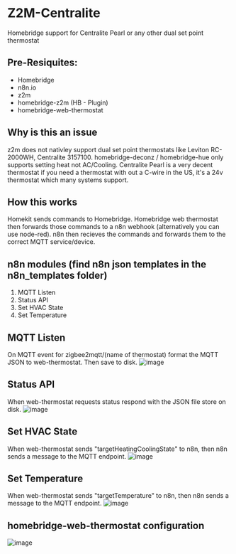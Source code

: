 # Z2M-Centralite
Homebridge support for Centralite Pearl or any other dual set point thermostat

Pre-Resiquites:
------
* Homebridge
* n8n.io
* z2m
* homebridge-z2m (HB - Plugin)
* homebridge-web-thermostat

Why is this an issue
------
z2m does not nativley support dual set point thermostats like Leviton RC-2000WH, Centralite 3157100. homebridge-deconz / homebridge-hue only supports setting heat not AC/Cooling. Centralite Pearl is a very decent thermostat if you need a thermostat with out a C-wire in the US, it's a 24v thermostat which many systems support.

How this works
------
Homekit sends commands to Homebridge. Homebridge web thermostat then forwards those commands to a n8n webhook (alternatively you can use node-red). n8n then recieves the commands and forwards them to the correct MQTT service/device.

n8n modules (find n8n json templates in the n8n_templates folder)
------
1. MQTT Listen
2. Status API
3. Set HVAC State
4. Set Temperature

MQTT Listen
------
On MQTT event for zigbee2mqtt/(name of thermostat) format the MQTT JSON to web-thermostat. Then save to disk.
![image](https://user-images.githubusercontent.com/46699959/193655674-e3e270e1-9856-4e69-9528-334ff7378991.png)

Status API
------
When web-thermostat requests status respond with the JSON file store on disk.
![image](https://user-images.githubusercontent.com/46699959/193656670-2a5638c1-d545-4fb5-b070-d4453cd5683f.png)

Set HVAC State
------
When web-thermostat sends "targetHeatingCoolingState" to n8n, then n8n sends a message to the MQTT endpoint.
![image](https://user-images.githubusercontent.com/46699959/193657183-812b83f4-4fee-436b-bf3f-821940c90c8e.png)

Set Temperature
------
When web-thermostat sends "targetTemperature" to n8n, then n8n sends a message to the MQTT endpoint.
![image](https://user-images.githubusercontent.com/46699959/193657323-0926e2c6-f8d7-4469-bdb8-577937ff8051.png)

homebridge-web-thermostat configuration
------
![image](https://user-images.githubusercontent.com/46699959/193658870-12ed7bda-3773-4be4-a015-bd85f47e138a.png)


